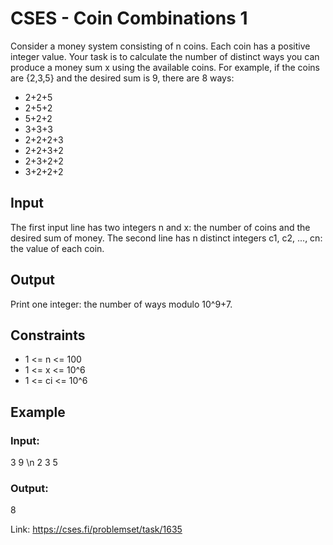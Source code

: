# CSES - Coin Combinations 1

Consider a money system consisting of n coins. Each coin has a positive integer value. Your task is to calculate the number of distinct ways you can produce a money sum x using the available coins.
For example, if the coins are {2,3,5} and the desired sum is 9, there are 8 ways:

- 2+2+5
- 2+5+2
- 5+2+2
- 3+3+3
- 2+2+2+3
- 2+2+3+2
- 2+3+2+2
- 3+2+2+2

## Input
The first input line has two integers n and x: the number of coins and the desired sum of money.
The second line has n distinct integers c1, c2, ..., cn: the value of each coin.

## Output
Print one integer: the number of ways modulo 10^9+7.

## Constraints
- 1 <= n <= 100
- 1 <= x <= 10^6
- 1 <= ci <= 10^6

## Example

### Input:
3 9 \n
2 3 5

### Output:
8

Link: https://cses.fi/problemset/task/1635
